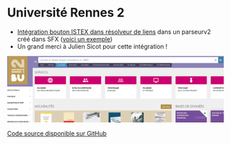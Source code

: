 # Université Rennes 2

* [Intégration bouton ISTEX dans résolveur de liens](https://doc.istex.fr/users/integration/discovery-tools/#primo-exlibris) dans un parseurv2 créé dans SFX \([voici un exemple](http://acceder.bu.univ-rennes2.fr.distant.bu.univ-rennes2.fr/sfx_33puedb?sid=google&auinit=L&aulast=Yuan&atitle=Prolate+and+oblate+shape+coexistence+in+188Pt&id=doi:10.1088/0256-307X/25/5/030&title=Chinese+Physics+Letters&volume=25&issue=5&date=2008&spage=1633&issn=0256-307X)\)
* Un grand merci à Julien Sicot pour cette intégration !

![](../../.gitbook/assets/burennes2.png)

[Code source disponible sur GitHub](https://github.com/jsicot/sfxbur2)


